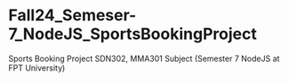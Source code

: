 # Fall24_Semeser-7_NodeJS_SportsBookingProject
Sports Booking Project SDN302, MMA301 Subject (Semester 7 NodeJS at FPT University)
